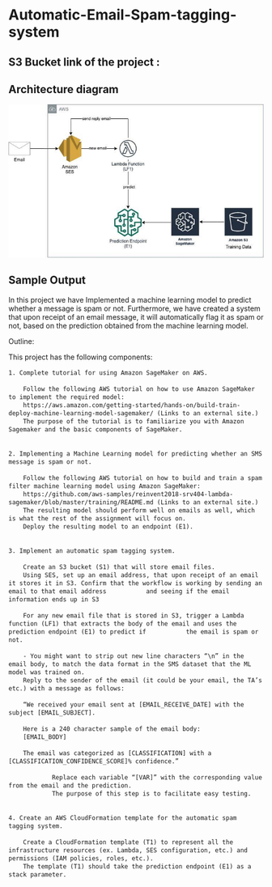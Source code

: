 # Automatic-Email-Spam-tagging-system

## S3 Bucket link of the project :

## Architecture diagram
![Architecture](Architecture/Picture.png)


## Sample Output

In this project we have Implemented a machine learning model to predict whether a message is spam or not. Furthermore, we have created a system that upon receipt of an email message, it will automatically flag it as spam or not, based on the prediction obtained from the machine learning model.

Outline:

This project has the following components:

    1. Complete tutorial for using Amazon SageMaker on AWS.

        Follow the following AWS tutorial on how to use Amazon SageMaker to implement the required model:
        https://aws.amazon.com/getting-started/hands-on/build-train-deploy-machine-learning-model-sagemaker/ (Links to an external site.)
        The purpose of the tutorial is to familiarize you with Amazon Sagemaker and the basic components of SageMaker.
         

    2. Implementing a Machine Learning model for predicting whether an SMS message is spam or not.

        Follow the following AWS tutorial on how to build and train a spam filter machine learning model using Amazon SageMaker:
        https://github.com/aws-samples/reinvent2018-srv404-lambda-sagemaker/blob/master/training/README.md (Links to an external site.)
        The resulting model should perform well on emails as well, which is what the rest of the assignment will focus on.
        Deploy the resulting model to an endpoint (E1).
         

    3. Implement an automatic spam tagging system.

        Create an S3 bucket (S1) that will store email files.
        Using SES, set up an email address, that upon receipt of an email it stores it in S3. Confirm that the workflow is working by sending an email to that email address           and seeing if the email information ends up in S3
      
        For any new email file that is stored in S3, trigger a Lambda function (LF1) that extracts the body of the email and uses the prediction endpoint (E1) to predict if           the email is spam or not.
        
        - You might want to strip out new line characters “\n” in the email body, to match the data format in the SMS dataset that the ML model was trained on.
        Reply to the sender of the email (it could be your email, the TA’s etc.) with a message as follows:

        “We received your email sent at [EMAIL_RECEIVE_DATE] with the subject [EMAIL_SUBJECT].

        Here is a 240 character sample of the email body:
        [EMAIL_BODY]

        The email was categorized as [CLASSIFICATION] with a [CLASSIFICATION_CONFIDENCE_SCORE]% confidence.”
         
                Replace each variable “[VAR]” with the corresponding value from the email and the prediction.
                The purpose of this step is to facilitate easy testing.
                 

    4. Create an AWS CloudFormation template for the automatic spam tagging system.

        Create a CloudFormation template (T1) to represent all the infrastructure resources (ex. Lambda, SES configuration, etc.) and permissions (IAM policies, roles, etc.).
        The template (T1) should take the prediction endpoint (E1) as a stack parameter.

